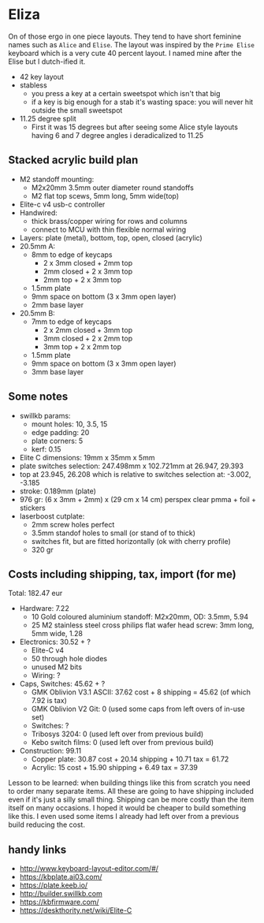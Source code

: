 # Eliza

On of those ergo in one piece layouts.
They tend to have short feminine names such as `Alice` and `Elise`.
The layout was inspired by the `Prime Elise` keyboard which is a very cute 40 percent layout.
I named mine after the Elise but I dutch-ified it.
- 42 key layout
- stabless
  - you press a key at a certain sweetspot which isn't that big
  - if a key is big enough for a stab it's wasting space: you will never hit outside the small sweetspot
- 11.25 degree split
  - First it was 15 degrees but after seeing some Alice style layouts having 6 and 7 degree angles i deradicalized to 11.25

## Stacked acrylic build plan

- M2 standoff mounting:
  - M2x20mm 3.5mm outer diameter round standoffs
  - M2 flat top scews, 5mm long, 5mm wide(top)
- Elite-c v4 usb-c controller
- Handwired:
  - thick brass/copper wiring for rows and columns
  - connect to MCU with thin flexible normal wiring
- Layers: plate (metal), bottom, top, open, closed (acrylic)
- 20.5mm A:
  - 8mm to edge of keycaps
    - 2 x 3mm closed + 2mm top
    - 2mm closed + 2 x 3mm top
    - 2mm top + 2 x 3mm top
  - 1.5mm plate
  - 9mm space on bottom (3 x 3mm open layer)
  - 2mm base layer
- 20.5mm B:
  - 7mm to edge of keycaps
    - 2 x 2mm closed + 3mm top
    - 3mm closed + 2 x 2mm top
    - 3mm top + 2 x 2mm top
  - 1.5mm plate
  - 9mm space on bottom (3 x 3mm open layer)
  - 3mm base layer

## Some notes

- swillkb params:
  - mount holes: 10, 3.5, 15
  - edge padding: 20
  - plate corners: 5
  - kerf: 0.15
- Elite C dimensions: 19mm x 35mm x 5mm
- plate switches selection: 247.498mm x 102.721mm at 26.947, 29.393
- top at 23.945, 26.208 which is relative to switches selection at: -3.002, -3.185
- stroke: 0.189mm (plate)
- 976 gr: (6 x 3mm + 2mm) x (29 cm x 14 cm) perspex clear pmma + foil + stickers
- laserboost cutplate:
  - 2mm screw holes perfect
  - 3.5mm standof holes to small (or stand of to thick)
  - switches fit, but are fitted horizontally (ok with cherry profile)
  - 320 gr

## Costs including shipping, tax, import (for me)

Total: 182.47 eur
- Hardware: 7.22
  - 10 Gold coloured aluminium standoff: M2x20mm, OD: 3.5mm, 5.94
  - 25 M2 stainless steel cross philips flat wafer head screw: 3mm long, 5mm wide, 1.28
- Electronics: 30.52 + ?
  - Elite-C v4
  - 50 through hole diodes
  - unused M2 bits
  - Wiring: ?
- Caps, Switches: 45.62 + ?
  - GMK Oblivion V3.1 ASCII: 37.62 cost + 8 shipping = 45.62 (of which 7.92 is tax)
  - GMK Oblivion V2 Git: 0 (used some caps from left overs of in-use set)
  - Switches: ?
  - Tribosys 3204: 0 (used left over from previous build)
  - Kebo switch films: 0 (used left over from previous build)
- Construction: 99.11
  - Copper plate: 30.87 cost + 20.14 shipping + 10.71 tax = 61.72
  - Acrylic: 15 cost + 15.90 shipping + 6.49 tax = 37.39

Lesson to be learned: when building things like this from scratch you need to order many separate items.
All these are going to have shipping included even if it's just a silly small thing.
Shipping can be more costly than the item itself on many occasions.
I hoped it would be cheaper to build something like this.
I even used some items I already had left over from a previous build reducing the cost.

## handy links

- http://www.keyboard-layout-editor.com/#/
- https://kbplate.ai03.com/
- https://plate.keeb.io/
- http://builder.swillkb.com
- https://kbfirmware.com/
- https://deskthority.net/wiki/Elite-C
